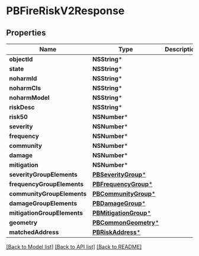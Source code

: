 # PBFireRiskV2Response

## Properties
Name | Type | Description | Notes
------------ | ------------- | ------------- | -------------
**objectId** | **NSString*** |  | [optional] 
**state** | **NSString*** |  | [optional] 
**noharmId** | **NSString*** |  | [optional] 
**noharmCls** | **NSString*** |  | [optional] 
**noharmModel** | **NSString*** |  | [optional] 
**riskDesc** | **NSString*** |  | [optional] 
**risk50** | **NSNumber*** |  | [optional] 
**severity** | **NSNumber*** |  | [optional] 
**frequency** | **NSNumber*** |  | [optional] 
**community** | **NSNumber*** |  | [optional] 
**damage** | **NSNumber*** |  | [optional] 
**mitigation** | **NSNumber*** |  | [optional] 
**severityGroupElements** | [**PBSeverityGroup***](PBSeverityGroup.md) |  | [optional] 
**frequencyGroupElements** | [**PBFrequencyGroup***](PBFrequencyGroup.md) |  | [optional] 
**communityGroupElements** | [**PBCommunityGroup***](PBCommunityGroup.md) |  | [optional] 
**damageGroupElements** | [**PBDamageGroup***](PBDamageGroup.md) |  | [optional] 
**mitigationGroupElements** | [**PBMitigationGroup***](PBMitigationGroup.md) |  | [optional] 
**geometry** | [**PBCommonGeometry***](PBCommonGeometry.md) |  | [optional] 
**matchedAddress** | [**PBRiskAddress***](PBRiskAddress.md) |  | [optional] 

[[Back to Model list]](../README.md#documentation-for-models) [[Back to API list]](../README.md#documentation-for-api-endpoints) [[Back to README]](../README.md)


